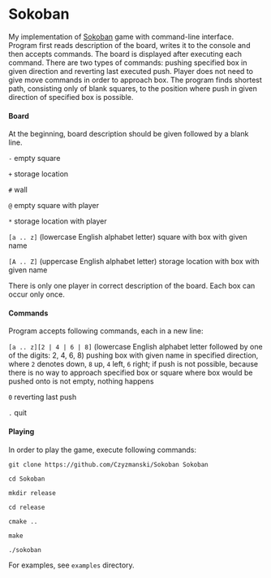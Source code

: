 # Sokoban
My implementation of [Sokoban] game with command-line interface.
Program first reads description of the board, writes it to the console and then accepts commands. 
The board is displayed after executing each command.
There are two types of commands: pushing specified box in given direction and reverting last executed push.
Player does not need to give move commands in order to approach box. The program finds shortest
path, consisting only of blank squares, to the position where push in given direction of specified box is possible. 

#### **Board**
At the beginning, board description should be given followed by a blank line.

`-` empty square

`+` storage location

`#` wall

`@` empty square with player

`*` storage location with player

`[a .. z]` (lowercase English alphabet letter) square with box with given name

`[A .. Z]` (uppercase English alphabet letter) storage location with box with given name

There is only one player in correct description of the board. Each box can occur only once.

#### **Commands**
Program accepts following commands, each in a new line:

`[a .. z][2 | 4 | 6 | 8]` (lowercase English alphabet letter followed by one of the digits: 2, 4, 6, 8)
pushing box with given name in specified direction, where `2` denotes down, `8` up, `4` left, `6` right;
if push is not possible, because there is no way to approach specified box or square where box would be
pushed onto is not empty, nothing happens

`0` reverting last push

`.` quit

#### **Playing**
In order to play the game, execute following commands:

`git clone https://github.com/Czyzmanski/Sokoban Sokoban`

`cd Sokoban`

`mkdir release`

`cd release`

`cmake ..`

`make`

`./sokoban`

For examples, see `examples` directory.

[Sokoban]: https://en.wikipedia.org/wiki/Sokoban